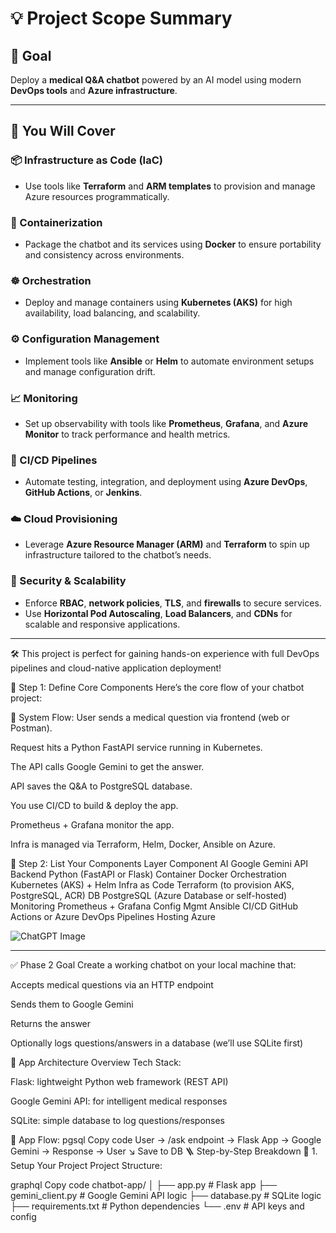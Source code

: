 # 💡 Project Scope Summary

## 🎯 Goal
Deploy a **medical Q&A chatbot** powered by an AI model using modern **DevOps tools** and **Azure infrastructure**.

---

## 🧩 You Will Cover

### 📦 Infrastructure as Code (IaC)
- Use tools like **Terraform** and **ARM templates** to provision and manage Azure resources programmatically.

### 🐳 Containerization
- Package the chatbot and its services using **Docker** to ensure portability and consistency across environments.

### ☸️ Orchestration
- Deploy and manage containers using **Kubernetes (AKS)** for high availability, load balancing, and scalability.

### ⚙️ Configuration Management
- Implement tools like **Ansible** or **Helm** to automate environment setups and manage configuration drift.

### 📈 Monitoring
- Set up observability with tools like **Prometheus**, **Grafana**, and **Azure Monitor** to track performance and health metrics.

### 🔁 CI/CD Pipelines
- Automate testing, integration, and deployment using **Azure DevOps**, **GitHub Actions**, or **Jenkins**.

### ☁️ Cloud Provisioning
- Leverage **Azure Resource Manager (ARM)** and **Terraform** to spin up infrastructure tailored to the chatbot’s needs.

### 🔐 Security & Scalability
- Enforce **RBAC**, **network policies**, **TLS**, and **firewalls** to secure services.
- Use **Horizontal Pod Autoscaling**, **Load Balancers**, and **CDNs** for scalable and responsive applications.

---

🛠️ This project is perfect for gaining hands-on experience with full DevOps pipelines and cloud-native application deployment!



🧠 Step 1: Define Core Components
Here’s the core flow of your chatbot project:

🔄 System Flow:
User sends a medical question via frontend (web or Postman).

Request hits a Python FastAPI service running in Kubernetes.

The API calls Google Gemini to get the answer.

API saves the Q&A to PostgreSQL database.

You use CI/CD to build & deploy the app.

Prometheus + Grafana monitor the app.

Infra is managed via Terraform, Helm, Docker, Ansible on Azure.

🧱 Step 2: List Your Components
Layer	Component
AI	Google Gemini API
Backend	Python (FastAPI or Flask)
Container	Docker
Orchestration	Kubernetes (AKS) + Helm
Infra as Code	Terraform (to provision AKS, PostgreSQL, ACR)
DB	PostgreSQL (Azure Database or self-hosted)
Monitoring	Prometheus + Grafana
Config Mgmt	Ansible
CI/CD	GitHub Actions or Azure DevOps Pipelines
Hosting	Azure


![ChatGPT Image](link_to_chatgpt_image)







---------------------------------------------------




✅ Phase 2 Goal
Create a working chatbot on your local machine that:

Accepts medical questions via an HTTP endpoint

Sends them to Google Gemini

Returns the answer

Optionally logs questions/answers in a database (we’ll use SQLite first)

🧱 App Architecture Overview
Tech Stack:

Flask: lightweight Python web framework (REST API)

Google Gemini API: for intelligent medical responses

SQLite: simple database to log questions/responses

🧭 App Flow:
pgsql
Copy code
User → /ask endpoint → Flask App → Google Gemini → Response → User
                                        ↘︎ Save to DB
🪜 Step-by-Step Breakdown
🔹 1. Setup Your Project
Project Structure:

graphql
Copy code
chatbot-app/
│
├── app.py                 # Flask app
├── gemini_client.py       # Google Gemini API logic
├── database.py            # SQLite logic
├── requirements.txt       # Python dependencies
└── .env                   # API keys and config
